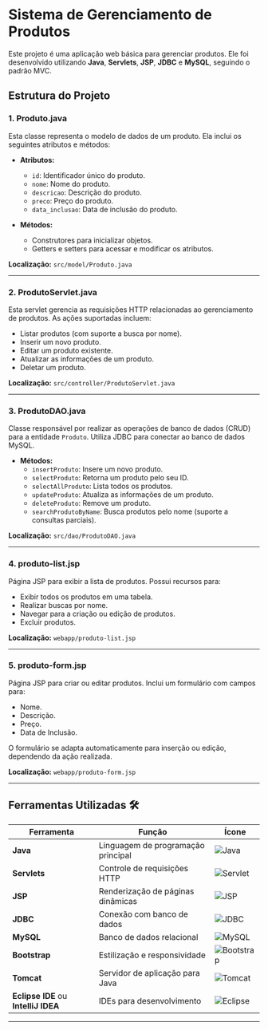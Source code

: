 # Sistema de Gerenciamento de Produtos

Este projeto é uma aplicação web básica para gerenciar produtos. Ele foi desenvolvido utilizando **Java**, **Servlets**, **JSP**, **JDBC** e **MySQL**, seguindo o padrão MVC.

## Estrutura do Projeto

### 1. **Produto.java**

Esta classe representa o modelo de dados de um produto. Ela inclui os seguintes atributos e métodos:

- **Atributos:**
  - `id`: Identificador único do produto.
  - `nome`: Nome do produto.
  - `descricao`: Descrição do produto.
  - `preco`: Preço do produto.
  - `data_inclusao`: Data de inclusão do produto.

- **Métodos:**
  - Construtores para inicializar objetos.
  - Getters e setters para acessar e modificar os atributos.

**Localização:** `src/model/Produto.java`

---

### 2. **ProdutoServlet.java**

Esta servlet gerencia as requisições HTTP relacionadas ao gerenciamento de produtos. As ações suportadas incluem:

- Listar produtos (com suporte a busca por nome).
- Inserir um novo produto.
- Editar um produto existente.
- Atualizar as informações de um produto.
- Deletar um produto.

**Localização:** `src/controller/ProdutoServlet.java`

---

### 3. **ProdutoDAO.java**

Classe responsável por realizar as operações de banco de dados (CRUD) para a entidade `Produto`. Utiliza JDBC para conectar ao banco de dados MySQL.

- **Métodos:**
  - `insertProduto`: Insere um novo produto.
  - `selectProduto`: Retorna um produto pelo seu ID.
  - `selectAllProduto`: Lista todos os produtos.
  - `updateProduto`: Atualiza as informações de um produto.
  - `deleteProduto`: Remove um produto.
  - `searchProdutoByName`: Busca produtos pelo nome (suporte a consultas parciais).

**Localização:** `src/dao/ProdutoDAO.java`

---

### 4. **produto-list.jsp**

Página JSP para exibir a lista de produtos. Possui recursos para:

- Exibir todos os produtos em uma tabela.
- Realizar buscas por nome.
- Navegar para a criação ou edição de produtos.
- Excluir produtos.

**Localização:** `webapp/produto-list.jsp`

---

### 5. **produto-form.jsp**

Página JSP para criar ou editar produtos. Inclui um formulário com campos para:

- Nome.
- Descrição.
- Preço.
- Data de Inclusão.

O formulário se adapta automaticamente para inserção ou edição, dependendo da ação realizada.

**Localização:** `webapp/produto-form.jsp`

---

## Ferramentas Utilizadas 🛠️

| Ferramenta                  | Função                                      | Ícone                                                                                         |
|-----------------------------|---------------------------------------------|----------------------------------------------------------------------------------------------|
| **Java**                    | Linguagem de programação principal          | ![Java](https://img.shields.io/badge/Java-ED8B00?style=for-the-badge&logo=java&logoColor=white) |
| **Servlets**                | Controle de requisições HTTP                | ![Servlet](https://img.shields.io/badge/Servlet-4CAF50?style=for-the-badge&logo=java&logoColor=white) |
| **JSP**                     | Renderização de páginas dinâmicas           | ![JSP](https://img.shields.io/badge/JSP-blue?style=for-the-badge&logo=java&logoColor=white)   |
| **JDBC**                    | Conexão com banco de dados                  | ![JDBC](https://img.shields.io/badge/JDBC-orange?style=for-the-badge&logo=java&logoColor=white) |
| **MySQL**                   | Banco de dados relacional                   | ![MySQL](https://img.shields.io/badge/MySQL-4479A1?style=for-the-badge&logo=mysql&logoColor=white) |
| **Bootstrap**               | Estilização e responsividade                | ![Bootstrap](https://img.shields.io/badge/Bootstrap-563D7C?style=for-the-badge&logo=bootstrap&logoColor=white) |
| **Tomcat**                  | Servidor de aplicação para Java             | ![Tomcat](https://img.shields.io/badge/Tomcat-F8DC75?style=for-the-badge&logo=apache-tomcat&logoColor=black) |
| **Eclipse IDE** ou **IntelliJ IDEA** | IDEs para desenvolvimento             | ![Eclipse](https://img.shields.io/badge/Eclipse-2C2255?style=for-the-badge&logo=eclipse&logoColor=white)  |

---

